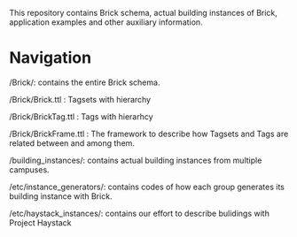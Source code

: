This repository contains Brick schema, actual building instances of Brick, application examples and other auxiliary information.


# Navigation

/Brick/: contains the entire Brick schema.

/Brick/Brick.ttl : Tagsets with hierarchy

/Brick/BrickTag.ttl : Tags with hierarhcy

/Brick/BrickFrame.ttl : The framework to describe how Tagsets and Tags are related between and among them.

/building_instances/: contains actual building instances from multiple campuses.

/etc/instance_generators/: contains codes of how each group generates its building instance with Brick.

/etc/haystack_instances/: contains our effort to describe bulidings with Project Haystack

